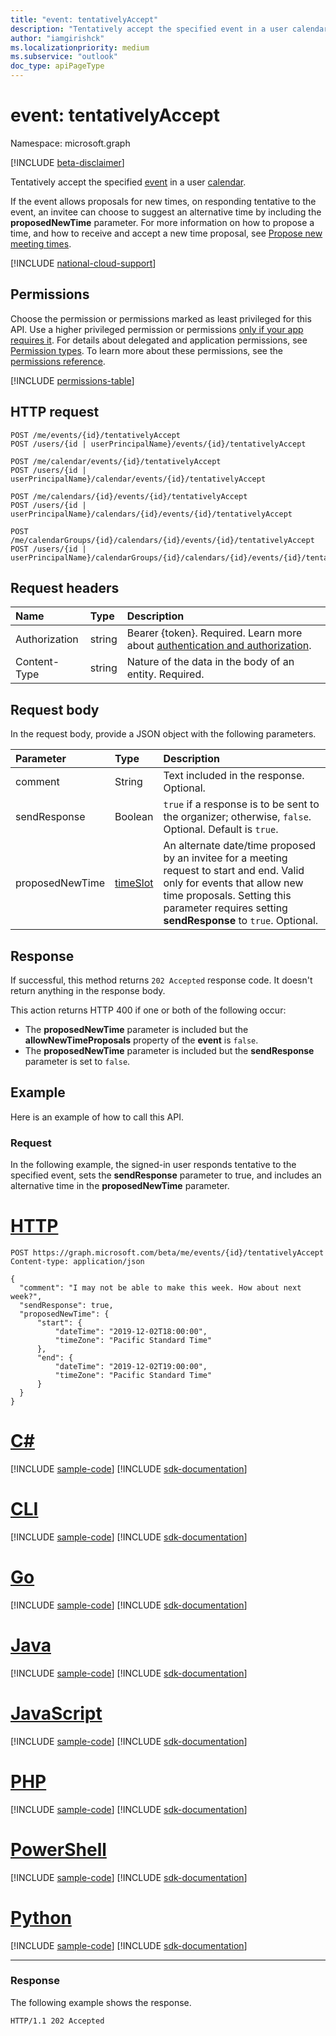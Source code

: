 ```yaml
---
title: "event: tentativelyAccept"
description: "Tentatively accept the specified event in a user calendar."
author: "iamgirishck"
ms.localizationpriority: medium
ms.subservice: "outlook"
doc_type: apiPageType
---
```


# event: tentativelyAccept

Namespace: microsoft.graph

[!INCLUDE [beta-disclaimer](../../includes/beta-disclaimer.md)]

Tentatively accept the specified [event](../resources/event.md) in a user [calendar](../resources/calendar.md).

If the event allows proposals for new times, on responding tentative to the event, an invitee can choose to suggest an alternative time by including the **proposedNewTime** parameter. For more information on how to propose a time, and how to receive and accept a new time proposal, see [Propose new meeting times](/graph/outlook-calendar-meeting-proposals).

[!INCLUDE [national-cloud-support](../../includes/all-clouds.md)]

## Permissions
Choose the permission or permissions marked as least privileged for this API. Use a higher privileged permission or permissions [only if your app requires it](/graph/permissions-overview#best-practices-for-using-microsoft-graph-permissions). For details about delegated and application permissions, see [Permission types](/graph/permissions-overview#permission-types). To learn more about these permissions, see the [permissions reference](/graph/permissions-reference).

<!-- { "blockType": "permissions", "name": "event_tentativelyaccept" } -->
[!INCLUDE [permissions-table](../includes/permissions/event-tentativelyaccept-permissions.md)]

## HTTP request
<!-- { "blockType": "ignored" } -->
```http
POST /me/events/{id}/tentativelyAccept
POST /users/{id | userPrincipalName}/events/{id}/tentativelyAccept

POST /me/calendar/events/{id}/tentativelyAccept
POST /users/{id | userPrincipalName}/calendar/events/{id}/tentativelyAccept

POST /me/calendars/{id}/events/{id}/tentativelyAccept
POST /users/{id | userPrincipalName}/calendars/{id}/events/{id}/tentativelyAccept

POST /me/calendarGroups/{id}/calendars/{id}/events/{id}/tentativelyAccept
POST /users/{id | userPrincipalName}/calendarGroups/{id}/calendars/{id}/events/{id}/tentativelyAccept
```
## Request headers
| Name       | Type | Description|
|:---------------|:--------|:----------|
| Authorization  | string  |Bearer {token}. Required. Learn more about [authentication and authorization](/graph/auth/auth-concepts).|
| Content-Type | string  | Nature of the data in the body of an entity. Required. |

## Request body
In the request body, provide a JSON object with the following parameters.

| Parameter	   | Type	|Description|
|:---------------|:--------|:----------|
|comment|String|Text included in the response. Optional.|
|sendResponse|Boolean|`true` if a response is to be sent to the organizer; otherwise, `false`. Optional. Default is `true`.|
|proposedNewTime|[timeSlot](../resources/timeslot.md)|An alternate date/time proposed by an invitee for a meeting request to start and end. Valid only for events that allow new time proposals. Setting this parameter requires setting **sendResponse** to `true`. Optional.|

## Response

If successful, this method returns `202 Accepted` response code. It doesn't return anything in the response body.

This action returns HTTP 400 if one or both of the following occur:

- The **proposedNewTime** parameter is included but the **allowNewTimeProposals** property of the **event** is `false`. 
- The **proposedNewTime** parameter is included but the **sendResponse** parameter is set to `false`.

## Example
Here is an example of how to call this API.
### Request
In the following example, the signed-in user responds tentative to the specified event, sets the **sendResponse** parameter to true, and includes an alternative time in the **proposedNewTime** parameter.

# [HTTP](#tab/http)
<!-- {
  "blockType": "request",
  "name": "event_tentativelyaccept"
}-->
```http
POST https://graph.microsoft.com/beta/me/events/{id}/tentativelyAccept
Content-type: application/json

{
  "comment": "I may not be able to make this week. How about next week?",
  "sendResponse": true,
  "proposedNewTime": {
      "start": { 
          "dateTime": "2019-12-02T18:00:00", 
          "timeZone": "Pacific Standard Time" 
      }, 
      "end": { 
          "dateTime": "2019-12-02T19:00:00", 
          "timeZone": "Pacific Standard Time" 
      }     
  }
}
```

# [C#](#tab/csharp)
[!INCLUDE [sample-code](../includes/snippets/csharp/event-tentativelyaccept-csharp-snippets.md)]
[!INCLUDE [sdk-documentation](../includes/snippets/snippets-sdk-documentation-link.md)]

# [CLI](#tab/cli)
[!INCLUDE [sample-code](../includes/snippets/cli/event-tentativelyaccept-cli-snippets.md)]
[!INCLUDE [sdk-documentation](../includes/snippets/snippets-sdk-documentation-link.md)]

# [Go](#tab/go)
[!INCLUDE [sample-code](../includes/snippets/go/event-tentativelyaccept-go-snippets.md)]
[!INCLUDE [sdk-documentation](../includes/snippets/snippets-sdk-documentation-link.md)]

# [Java](#tab/java)
[!INCLUDE [sample-code](../includes/snippets/java/event-tentativelyaccept-java-snippets.md)]
[!INCLUDE [sdk-documentation](../includes/snippets/snippets-sdk-documentation-link.md)]

# [JavaScript](#tab/javascript)
[!INCLUDE [sample-code](../includes/snippets/javascript/event-tentativelyaccept-javascript-snippets.md)]
[!INCLUDE [sdk-documentation](../includes/snippets/snippets-sdk-documentation-link.md)]

# [PHP](#tab/php)
[!INCLUDE [sample-code](../includes/snippets/php/event-tentativelyaccept-php-snippets.md)]
[!INCLUDE [sdk-documentation](../includes/snippets/snippets-sdk-documentation-link.md)]

# [PowerShell](#tab/powershell)
[!INCLUDE [sample-code](../includes/snippets/powershell/event-tentativelyaccept-powershell-snippets.md)]
[!INCLUDE [sdk-documentation](../includes/snippets/snippets-sdk-documentation-link.md)]

# [Python](#tab/python)
[!INCLUDE [sample-code](../includes/snippets/python/event-tentativelyaccept-python-snippets.md)]
[!INCLUDE [sdk-documentation](../includes/snippets/snippets-sdk-documentation-link.md)]

---

### Response
The following example shows the response.
<!-- {
  "blockType": "response",
  "name": "event_tentativelyaccept",
  "truncated": true
} -->
```http
HTTP/1.1 202 Accepted
```

<!-- uuid: 8fcb5dbc-d5aa-4681-8e31-b001d5168d79
2015-10-25 14:57:30 UTC -->
<!--
{
  "type": "#page.annotation",
  "description": "event: tentativelyAccept",
  "keywords": "",
  "section": "documentation",
  "tocPath": "",
  "suppressions": [
  ]
}
-->


